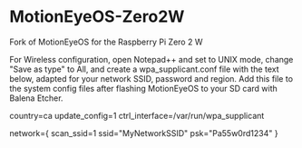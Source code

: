 # MotionEyeOS-Zero2W
 Fork of MotionEyeOS for the Raspberry Pi Zero 2 W

For Wireless configuration, open Notepad++ and set to UNIX mode,
change "Save as type" to All, and create a wpa_supplicant.conf file 
with the text below, adapted for your network SSID, password and region. 
Add this file to the system config files after flashing MotionEyeOS to 
your SD card with Balena Etcher.

country=ca
update_config=1
ctrl_interface=/var/run/wpa_supplicant

network={
 scan_ssid=1
 ssid="MyNetworkSSID"
 psk="Pa55w0rd1234"
}
